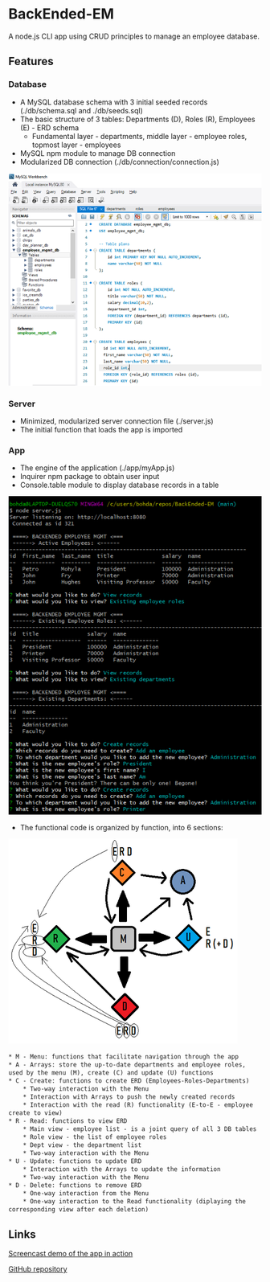 # BackEnded-EM

A node.js CLI app using CRUD principles to manage an employee database. 

## Features

### Database
* A MySQL database schema with 3 initial seeded records (./db/schema.sql and ./db/seeds.sql)
* The basic structure of 3 tables: Departments (D), Roles (R), Employees (E) - ERD schema
    * Fundamental layer - departments, middle layer - employee roles, topmost layer - employees
* MySQL npm module to manage DB connection
* Modularized DB connection (./db/connection/connection.js)

![Database Schema](./db/db_schema.png)

### Server
* Minimized, modularized server connection file (./server.js)
* The initial function that loads the app is imported

### App
* The engine of the application (./app/myApp.js)
* Inquirer npm package to obtain user input
* Console.table module to display database records in a table

![App demo screenshot](./app/CLI_app-view.png)

* The functional code is organized by function, into 6 sections: 

![App Functionality](./app/BackEnded-EM_app-functionality.png)

    * M - Menu: functions that facilitate navigation through the app
    * A - Arrays: store the up-to-date departments and employee roles, used by the menu (M), create (C) and update (U) functions
    * C - Create: functions to create ERD (Employees-Roles-Departments)
        * Two-way interaction with the Menu
        * Interaction with Arrays to push the newly created records
        * Interaction with the read (R) functionality (E-to-E - employee create to view)
    * R - Read: functions to view ERD 
        * Main view - employee list - is a joint query of all 3 DB tables
        * Role view - the list of employee roles
        * Dept view - the department list
        * Two-way interaction with the Menu
    * U - Update: functions to update ERD
        * Interaction with the Arrays to update the information
        * Two-way interaction with the Menu
    * D - Delete: functions to remove ERD
        * One-way interaction from the Menu
        * One-way interaction to the Read functionality (diplaying the corresponding view after each deletion)

## Links

[Screencast demo of the app in action](https://www.awesomescreenshot.com/video/1802035?key=647b4d8cdb8097d1b1c06aa313c6cc8b)

[GitHub repository](https://github.com/bohdicave/BackEnded-EM)
    

